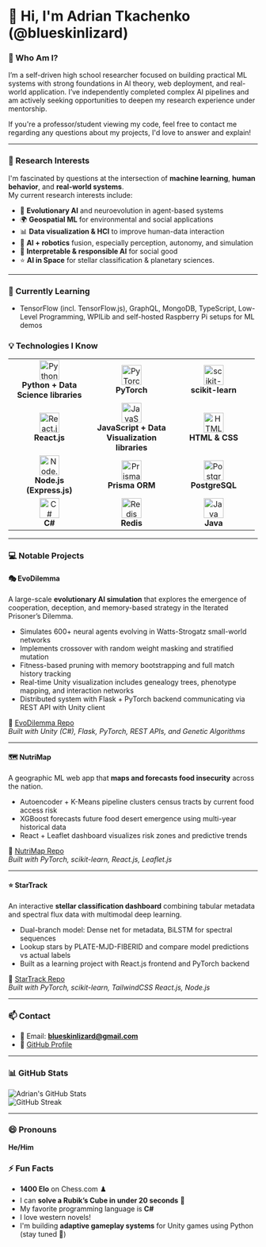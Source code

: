 # 👋 Hi, I'm Adrian Tkachenko (@blueskinlizard)

### 🧠 Who Am I?  
I’m a self-driven high school researcher focused on building practical ML systems with strong foundations in AI theory, web deployment, and real-world application.
I’ve independently completed complex AI pipelines and am actively seeking opportunities to deepen my research experience under mentorship.

If you're a professor/student viewing my code, feel free to contact me regarding any questions about my projects, I'd love to answer and explain!

---

### 🔬 Research Interests

I'm fascinated by questions at the intersection of **machine learning**, **human behavior**, and **real-world systems**.  
My current research interests include:
- 🧬 **Evolutionary AI** and neuroevolution in agent-based systems  
- 🌍 **Geospatial ML** for environmental and social applications  
- 📊 **Data visualization & HCI** to improve human-data interaction  
- 🤖 **AI + robotics** fusion, especially perception, autonomy, and simulation  
- 🧠 **Interpretable & responsible AI** for social good
- ⭐ **AI in Space** for stellar classification & planetary sciences. 
---

### 🌱 Currently Learning  
-  TensorFlow (incl. TensorFlow.js), GraphQL, MongoDB, TypeScript, Low-Level Programming, WPILib and self-hosted Raspberry Pi setups for ML demos


### 💡 Technologies I Know  
<table> 
  <tr>
    <td align="center" width="150px"> 
      <img src="https://skillicons.dev/icons?i=python" width="40" alt="Python + Data Science libraries"/><br> 
      <b>Python + Data Science libraries</b> 
    </td>
    <td align="center" width="150px"> 
      <img src="https://skillicons.dev/icons?i=pytorch" width="40" alt="PyTorch"/><br> 
      <b>PyTorch</b> 
    </td> 
    <td align="center" width="150px"> 
      <img src="https://skillicons.dev/icons?i=sklearn" width="40" alt="scikit-learn"/><br> 
      <b>scikit-learn</b> 
    </td>
  </tr>
  <tr> 
    <td align="center" width="150px"> 
      <img src="https://skillicons.dev/icons?i=react" width="40" alt="React.js"/><br> 
      <b>React.js</b> 
    </td> 
    <td align="center" width="150px"> 
      <img src="https://skillicons.dev/icons?i=javascript" width="40" alt="JavaScript"/><br> 
      <b>JavaScript + Data Visualization libraries</b> 
    </td> 
    <td align="center" width="150px"> 
      <img src="https://skillicons.dev/icons?i=html,css" width="40" alt="HTML & CSS"/><br> 
      <b>HTML & CSS</b> 
    </td> 
  </tr>
  <tr> 
    <td align="center" width="150px"> 
      <img src="https://skillicons.dev/icons?i=nodejs,express" width="40" alt="Node.js (Express)"/><br> 
      <b>Node.js (Express.js)</b> 
    </td> 
    <td align="center" width="150px"> 
      <img src="https://skillicons.dev/icons?i=prisma" width="40" alt="Prisma"/><br> 
      <b>Prisma ORM</b> 
    </td> 
    <td align="center" width="150px"> 
      <img src="https://skillicons.dev/icons?i=postgres" width="40" alt="PostgreSQL"/><br> 
      <b>PostgreSQL</b> 
    </td> 
  </tr> 
  <tr>
    <td align="center" width="150px"> 
      <img src="https://skillicons.dev/icons?i=cs" width="40" alt="C#"/><br>
      <b>C#</b> 
    </td>
    <td align="center" width="150px"> 
      <img src="https://skillicons.dev/icons?i=redis" width="40" alt="Redis"/><br> 
      <b>Redis</b> 
    </td>
    <td align="center" width="150px"> 
      <img src="https://skillicons.dev/icons?i=java" width="40" alt="Java"/><br> 
      <b>Java</b> 
    </td>
  </tr>
</table>

---

### 💻 Notable Projects  

#### 🎭 EvoDilemma  
A large-scale **evolutionary AI simulation** that explores the emergence of cooperation, deception, and memory-based strategy in the Iterated Prisoner’s Dilemma.  
- Simulates 600+ neural agents evolving in Watts-Strogatz small-world networks  
- Implements crossover with random weight masking and stratified mutation  
- Fitness-based pruning with memory bootstrapping and full match history tracking  
- Real-time Unity visualization includes genealogy trees, phenotype mapping, and interaction networks  
- Distributed system with Flask + PyTorch backend communicating via REST API with Unity client  

🔗 [EvoDilemma Repo](https://github.com/blueskinlizard/EvoDilemma)  
*Built with Unity (C#), Flask, PyTorch, REST APIs, and Genetic Algorithms*

---
#### 🗺️ NutriMap  
A geographic ML web app that **maps and forecasts food insecurity** across the nation.  
- Autoencoder + K-Means pipeline clusters census tracts by current food access risk  
- XGBoost forecasts future food desert emergence using multi-year historical data  
- React + Leaflet dashboard visualizes risk zones and predictive trends  

🔗 [NutriMap Repo](https://github.com/blueskinlizard/NutriMap)  
*Built with PyTorch, scikit-learn, React.js, Leaflet.js*

---
#### ⭐ StarTrack  
An interactive **stellar classification dashboard** combining tabular metadata and spectral flux data with multimodal deep learning.  
- Dual-branch model: Dense net for metadata, BiLSTM for spectral sequences  
- Lookup stars by PLATE-MJD-FIBERID and compare model predictions vs actual labels  
- Built as a learning project with React.js frontend and PyTorch backend  

🔗 [StarTrack Repo](https://github.com/yourusername/startrack)  
*Built with PyTorch, scikit-learn, TailwindCSS React.js, Node.js*

---
### 📫 Contact  
- 📧 Email: **blueskinlizard@gmail.com**  
- 🔗 [GitHub Profile](https://github.com/blueskinlizard)

---

### 📊 GitHub Stats  
![Adrian's GitHub Stats](https://github-readme-stats.vercel.app/api?username=blueskinlizard&show_icons=true&theme=tokyonight)  
![GitHub Streak](https://github-readme-streak-stats.herokuapp.com/?user=blueskinlizard&theme=tokyonight)

---

### 😄 Pronouns  
**He/Him**

### ⚡ Fun Facts  
- **1400 Elo** on Chess.com ♟️  
- I can **solve a Rubik’s Cube in under 20 seconds** 🧩  
- My favorite programming language is **C#**  
- I love western novels! 
- I'm building **adaptive gameplay systems** for Unity games using Python (stay tuned 👀)
